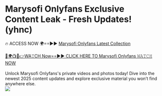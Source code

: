 # Marysofi Onlyfans Exclusive Content Leak - Fresh Updates! (yhnc)

🔥 ACCESS NOW 🌍==►► <a href="https://tinyurl.com/kvy9nzfs" rel="nofollow">Marysofi Onlyfans Latest Collection</a>
<br><br>
[🔴🌍📺📱👉WA𝚃CH Now==►► CLICK HERE TO Marysofi Onlyfans 𝚆𝙰𝚃𝙲𝙷 NOW](https://tinyurl.com/kvy9nzfs)
<br><br>
Unlock Marysofi Onlyfans's private videos and photos today! Dive into the newest 2025 content updates and explore exclusive material you won’t find anywhere else.
<br>
<a href="https://tinyurl.com/kvy9nzfs" rel="nofollow" data-target="animated-image.originalLink"><img src="https://camo.githubusercontent.com/8a4f000d20f83aca3bf7ec5f350d767afa0574a8a352519fd8cfa583a6f93a33/68747470733a2f2f692e696d6775722e636f6d2f644a486b345a712e676966" data-canonical-src="https://i.imgur.com/dJHk4Zq.gif" style="max-width: 100%; display: inline-block;" data-target="animated-image.originalImage"></a>
<br>
